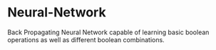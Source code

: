# Neural-Network
Back Propagating Neural Network capable of learning basic boolean operations as well as different boolean combinations.
